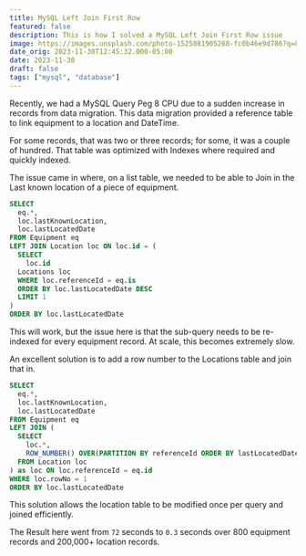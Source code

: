 ```yaml
---
title: MySQL Left Join First Row
featured: false
description: This is how I solved a MySQL Left Join First Row issue
image: https://images.unsplash.com/photo-1525081905268-fc0b46e9d786?q=80&w=2970&auto=format&fit=crop&ixlib=rb-4.0.3&ixid=M3wxMjA3fDB8MHxwaG90by1wYWdlfHx8fGVufDB8fHx8fA%3D%3D&q=80&w=1000
date_orig: 2023-11-30T12:45:32.000-05:00
date: 2023-11-30
draft: false
tags: ["mysql", "database"]
---
```


Recently, we had a MySQL Query Peg 8 CPU due to a sudden increase in records from data migration. This data migration provided a reference table to link equipment to a location and DateTime.

For some records, that was two or three records; for some, it was a couple of hundred. That table was optimized with Indexes where required and quickly indexed.

The issue came in where, on a list table, we needed to be able to Join in the Last known location of a piece of equipment.

```sql
SELECT
  eq.*,
  loc.lastKnownLocation,
  loc.lastLocatedDate
FROM Equipment eq
LEFT JOIN Location loc ON loc.id = (
  SELECT
    loc.id
  Locations loc
  WHERE loc.referenceId = eq.is
  ORDER BY loc.lastLocatedDate DESC
  LIMIT 1
)
ORDER BY loc.lastLocatedDate
```

This will work, but the issue here is that the sub-query needs to be re-indexed for every equipment record. At scale, this becomes extremely slow.

An excellent solution is to add a row number to the Locations table and join that in.

```sql
SELECT
  eq.*,
  loc.lastKnownLocation,
  loc.lastLocatedDate
FROM Equipment eq
LEFT JOIN (
  SELECT
    loc.*,
    ROW_NUMBER() OVER(PARTITION BY referenceId ORDER BY lastLocatedDate DESC) as rowNo
  FROM Location loc
) as loc ON loc.referenceId = eq.id
WHERE loc.rowNo = 1
ORDER BY loc.lastLocatedDate
```

This solution allows the location table to be modified once per query and joined efficiently.

The Result here went from `72` seconds to `0.3` seconds over 800 equipment records and 200,000+ location records.
